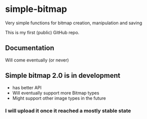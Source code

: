 # simple-bitmap
Very simple functions for bitmap creation, manipulation and saving

This is my first (public) GitHub repo.

## Documentation
Will come eventually (or never)

## Simple bitmap 2.0 is in development
- has better API
- Will eventually support more Bitmap types
- Might support other image types in the future
### I will upload it once it reached a mostly stable state
